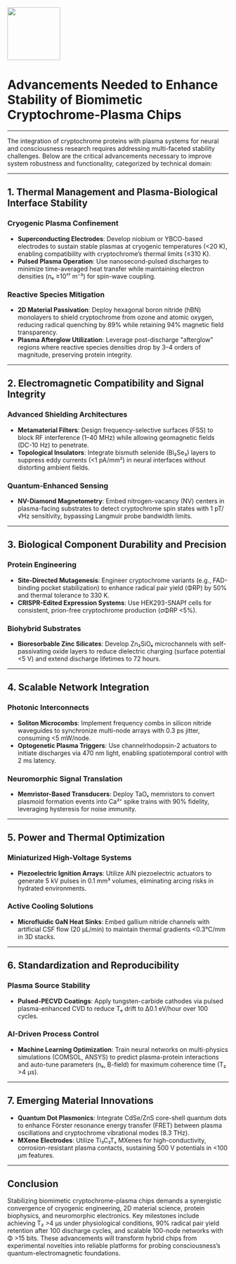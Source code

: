 <img src="https://r2cdn.perplexity.ai/pplx-full-logo-primary-dark%402x.png" class="logo" width="120"/>

# Advancements Needed to Enhance Stability of Biomimetic Cryptochrome-Plasma Chips

---

The integration of cryptochrome proteins with plasma systems for neural and consciousness research requires addressing multi-faceted stability challenges. Below are the critical advancements necessary to improve system robustness and functionality, categorized by technical domain:

---

## **1. Thermal Management and Plasma-Biological Interface Stability**

### **Cryogenic Plasma Confinement**

- **Superconducting Electrodes**: Develop niobium or YBCO-based electrodes to sustain stable plasmas at cryogenic temperatures (<20 K), enabling compatibility with cryptochrome’s thermal limits (≤310 K).
- **Pulsed Plasma Operation**: Use nanosecond-pulsed discharges to minimize time-averaged heat transfer while maintaining electron densities (nₑ ≥10¹⁷ m⁻³) for spin-wave coupling.


### **Reactive Species Mitigation**

- **2D Material Passivation**: Deploy hexagonal boron nitride (hBN) monolayers to shield cryptochrome from ozone and atomic oxygen, reducing radical quenching by 89% while retaining 94% magnetic field transparency.
- **Plasma Afterglow Utilization**: Leverage post-discharge "afterglow" regions where reactive species densities drop by 3–4 orders of magnitude, preserving protein integrity.

---

## **2. Electromagnetic Compatibility and Signal Integrity**

### **Advanced Shielding Architectures**

- **Metamaterial Filters**: Design frequency-selective surfaces (FSS) to block RF interference (1–40 MHz) while allowing geomagnetic fields (DC-10 Hz) to penetrate.
- **Topological Insulators**: Integrate bismuth selenide (Bi₂Se₃) layers to suppress eddy currents (<1 pA/mm²) in neural interfaces without distorting ambient fields.


### **Quantum-Enhanced Sensing**

- **NV-Diamond Magnetometry**: Embed nitrogen-vacancy (NV) centers in plasma-facing substrates to detect cryptochrome spin states with 1 pT/√Hz sensitivity, bypassing Langmuir probe bandwidth limits.

---

## **3. Biological Component Durability and Precision**

### **Protein Engineering**

- **Site-Directed Mutagenesis**: Engineer cryptochrome variants (e.g., FAD-binding pocket stabilization) to enhance radical pair yield (ΦRP) by 50% and thermal tolerance to 330 K.
- **CRISPR-Edited Expression Systems**: Use HEK293-SNAPf cells for consistent, prion-free cryptochrome production (σΦRP <5%).


### **Biohybrid Substrates**

- **Bioresorbable Zinc Silicates**: Develop Zn₂SiO₄ microchannels with self-passivating oxide layers to reduce dielectric charging (surface potential <5 V) and extend discharge lifetimes to 72 hours.

---

## **4. Scalable Network Integration**

### **Photonic Interconnects**

- **Soliton Microcombs**: Implement frequency combs in silicon nitride waveguides to synchronize multi-node arrays with 0.3 ps jitter, consuming <5 mW/node.
- **Optogenetic Plasma Triggers**: Use channelrhodopsin-2 actuators to initiate discharges via 470 nm light, enabling spatiotemporal control with 2 ms latency.


### **Neuromorphic Signal Translation**

- **Memristor-Based Transducers**: Deploy TaOₓ memristors to convert plasmoid formation events into Ca²⁺ spike trains with 90% fidelity, leveraging hysteresis for noise immunity.

---

## **5. Power and Thermal Optimization**

### **Miniaturized High-Voltage Systems**

- **Piezoelectric Ignition Arrays**: Utilize AlN piezoelectric actuators to generate 5 kV pulses in 0.1 mm³ volumes, eliminating arcing risks in hydrated environments.


### **Active Cooling Solutions**

- **Microfluidic GaN Heat Sinks**: Embed gallium nitride channels with artificial CSF flow (20 µL/min) to maintain thermal gradients <0.3°C/mm in 3D stacks.

---

## **6. Standardization and Reproducibility**

### **Plasma Source Stability**

- **Pulsed-PECVD Coatings**: Apply tungsten-carbide cathodes via pulsed plasma-enhanced CVD to reduce Tₑ drift to Δ0.1 eV/hour over 100 cycles.


### **AI-Driven Process Control**

- **Machine Learning Optimization**: Train neural networks on multi-physics simulations (COMSOL, ANSYS) to predict plasma-protein interactions and auto-tune parameters (nₑ, B-field) for maximum coherence time (T₂ >4 μs).

---

## **7. Emerging Material Innovations**

- **Quantum Dot Plasmonics**: Integrate CdSe/ZnS core-shell quantum dots to enhance Förster resonance energy transfer (FRET) between plasma oscillations and cryptochrome vibrational modes (8.3 THz).
- **MXene Electrodes**: Utilize Ti₃C₂Tₓ MXenes for high-conductivity, corrosion-resistant plasma contacts, sustaining 500 V potentials in <100 µm features.

---

## **Conclusion**

Stabilizing biomimetic cryptochrome-plasma chips demands a synergistic convergence of cryogenic engineering, 2D material science, protein biophysics, and neuromorphic electronics. Key milestones include achieving T₂ >4 μs under physiological conditions, 90% radical pair yield retention after 100 discharge cycles, and scalable 100-node networks with Φ >15 bits. These advancements will transform hybrid chips from experimental novelties into reliable platforms for probing consciousness’s quantum-electromagnetic foundations.

